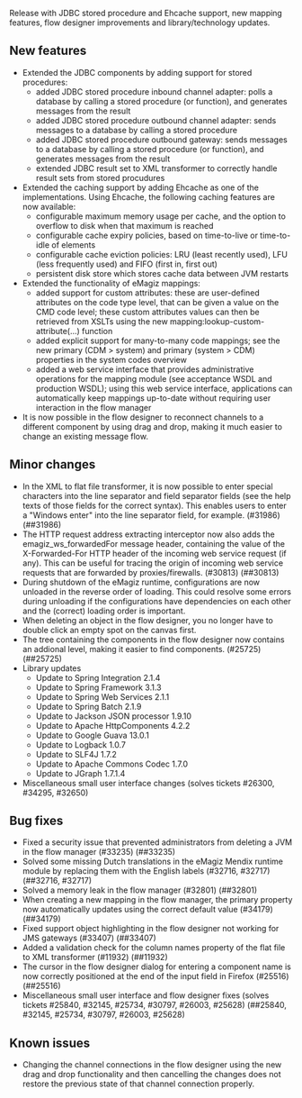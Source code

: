 Release with JDBC stored procedure and Ehcache support, new mapping features, flow designer improvements and library/technology updates.
## New features
- Extended the JDBC components by adding support for stored procedures:
  - added JDBC stored procedure inbound channel adapter: polls a database by calling a stored procedure (or function), and generates messages from the result
  - added JDBC stored procedure outbound channel adapter: sends messages to a database by calling a stored procedure
  - added JDBC stored procedure outbound gateway: sends messages to a database by calling a stored procedure (or function), and generates messages from the result
  - extended JDBC result set to XML transformer to correctly handle result sets from stored procudures
- Extended the caching support by adding Ehcache as one of the implementations. Using Ehcache, the following caching features are now available:
  - configurable maximum memory usage per cache, and the option to overflow to disk when that maximum is reached
  - configurable cache expiry policies, based on time-to-live or time-to-idle of elements
  - configurable cache eviction policies: LRU (least recently used), LFU (less frequently used) and FIFO (first in, first out)
  - persistent disk store which stores cache data between JVM restarts
- Extended the functionality of eMagiz mappings:
  - added support for custom attributes: these are user-defined attributes on the code type level, that can be given a value on the CMD code level; these custom attributes values can then be retrieved from XSLTs using the new mapping:lookup-custom-attribute(...) function
  - added explicit support for many-to-many code mappings; see the new primary (CDM > system) and primary (system > CDM) properties in the system codes overview
  - added a web service interface that provides administrative operations for the mapping module (see acceptance WSDL and production WSDL); using this web service interface, applications can automatically keep mappings up-to-date without requiring user interaction in the flow manager
- It is now possible in the flow designer to reconnect channels to a different component by using drag and drop, making it much easier to change an existing message flow.
## Minor changes
- In the XML to flat file transformer, it is now possible to enter special characters into the line separator and field separator fields (see the help texts of those fields for the correct syntax). This enables users to enter a "Windows enter" into the line separator field, for example. (#31986) (##31986)
- The HTTP request address extracting interceptor now also adds the emagiz_ws_forwardedFor message header, containing the value of the X-Forwarded-For HTTP header of the incoming web service request (if any). This can be useful for tracing the origin of incoming web service requests that are forwarded by proxies/firewalls. (#30813) (##30813)
- During shutdown of the eMagiz runtime, configurations are now unloaded in the reverse order of loading. This could resolve some errors during unloading if the configurations have dependencies on each other and the (correct) loading order is important.
- When deleting an object in the flow designer, you no longer have to double click an empty spot on the canvas first.
- The tree containing the components in the flow designer now contains an addional level, making it easier to find components. (#25725) (##25725)
- Library updates
  - Update to Spring Integration 2.1.4
  - Update to Spring Framework 3.1.3
  - Update to Spring Web Services 2.1.1
  - Update to Spring Batch 2.1.9
  - Update to Jackson JSON processor 1.9.10
  - Update to Apache HttpComponents 4.2.2
  - Update to Google Guava 13.0.1
  - Update to Logback 1.0.7
  - Update to SLF4J 1.7.2
  - Update to Apache Commons Codec 1.7.0
  - Update to JGraph 1.7.1.4
- Miscellaneous small user interface changes (solves tickets #26300, #34295, #32650)
## Bug fixes
- Fixed a security issue that prevented administrators from deleting a JVM in the flow manager (#33235) (##33235)
- Solved some missing Dutch translations in the eMagiz Mendix runtime module by replacing them with the English labels (#32716, #32717) (##32716, #32717)
- Solved a memory leak in the flow manager (#32801) (##32801)
- When creating a new mapping in the flow manager, the primary property now automatically updates using the correct default value (#34179) (##34179)
- Fixed support object highlighting in the flow designer not working for JMS gateways (#33407) (##33407)
- Added a validation check for the column names property of the flat file to XML transformer (#11932) (##11932)
- The cursor in the flow designer dialog for entering a component name is now correctly positioned at the end of the input field in Firefox (#25516) (##25516)
- Miscellaneous small user interface and flow designer fixes (solves tickets #25840, #32145, #25734, #30797, #26003, #25628) (##25840, #32145, #25734, #30797, #26003, #25628)
## Known issues
- Changing the channel connections in the flow designer using the new drag and drop functionality and then cancelling the changes does not restore the previous state of that channel connection properly.
